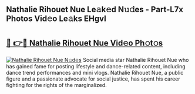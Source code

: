 ## Nathalie Rihouet Nue Le𝚊k𝚎d N𝚞𝚍es - Part-L7x Photos Vid𝚎o Le𝚊ks EHgvI

# <h2><a href="http://fb5oei.evod.top/?m=Nathalie+Rihouet+Nue">🔗 👉🔴 Nathalie Rihouet Nue Vid𝚎o Ph𝚘t𝚘s</a></h2>

[![Nathalie Rihouet Nue N𝚞d𝚎s](https://i.imgur.com/8V9OHl7.gif)](http://fb5oei.evod.top/?m=Nathalie+Rihouet+Nue)
Social media star Nathalie Rihouet Nue who has gained fame for posting lifestyle and dance-related content, including dance trend performances and mini vlogs. Nathalie Rihouet Nue, a public figure and a passionate advocate for social justice, has spent his career fighting for the rights of the marginalized. 
